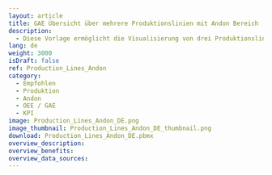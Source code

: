 ```yaml
---
layout: article
title: GAE Übersicht über mehrere Produktionslinien mit Andon Bereich
description: 
  - Diese Vorlage ermöglicht die Visualisierung von drei Produktionslinien. Dargestellt werden der aktuelle Auftrag eines Kunden, die Gesamtanlageneffektivität (GAE), sowie die Status der einzelnen Stationen einer jeden Linie. Mit Hilfe des Ampelfarbschemata (Andon) wird auf einen Blick erkennbar, wo aktuell ein Problem besteht, sodass schnell eingegriffen und dieses behoben werden kann.
lang: de
weight: 3000
isDraft: false
ref: Production_Lines_Andon
category:
  - Empfohlen
  - Produktion
  - Andon
  - OEE / GAE
  - KPI
image: Production_Lines_Andon_DE.png
image_thumbnail: Production_Lines_Andon_DE_thumbnail.png
download: Production_Lines_Andon_DE.pbmx
overview_description:
overview_benefits:
overview_data_sources:
---
```


